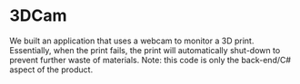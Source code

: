 # 3DCam
  We built an application that uses a webcam to monitor a 3D print. Essentially, when the print fails, 
  the print will automatically shut-down to prevent further waste of materials. Note: this code is only the back-end/C# aspect of the product.